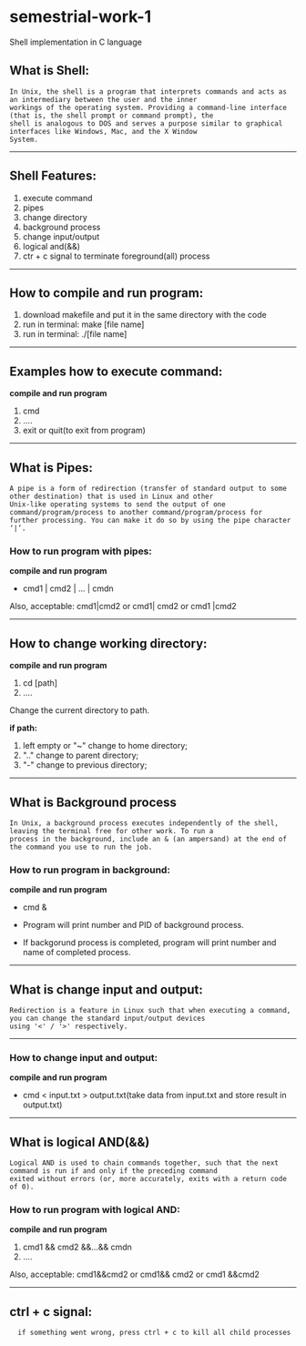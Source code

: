 # semestrial-work-1
Shell implementation in C language
  
##  What is Shell:
    In Unix, the shell is a program that interprets commands and acts as an intermediary between the user and the inner 
    workings of the operating system. Providing a command-line interface (that is, the shell prompt or command prompt), the 
    shell is analogous to DOS and serves a purpose similar to graphical interfaces like Windows, Mac, and the X Window 
    System.

---

## Shell Features:
1) execute command
2) pipes 
3) change directory 
4) background process 
5) change input/output
6) logical and(&&)
7) ctr + c signal to terminate foreground(all) process

---

## How to compile and run program:
1) download makefile and put it in the same directory with the code
2) run in terminal: make [file name]
3) run in terminal: ./[file name]

---

## Examples how to execute command:
**compile and run program**
1) cmd
2) ....
3) exit or quit(to exit from program)
  
---
  
## What is Pipes:
    A pipe is a form of redirection (transfer of standard output to some other destination) that is used in Linux and other 
    Unix-like operating systems to send the output of one command/program/process to another command/program/process for 
    further processing. You can make it do so by using the pipe character ‘|’. 

### How to run program with pipes:
**compile and run program**
* cmd1 | cmd2 | ... | cmdn

Also, acceptable: cmd1|cmd2 or cmd1| cmd2 or cmd1 |cmd2
     
---
     
## How to change working directory:
**compile and run program**
1)  cd [path]
2)  ....

Change the current directory to path.

**if path:**
  1) left empty or "~" change to home directory; 
  2) ".." change to parent directory; 
  3) "-" change to previous directory;
  
---
  
## What is Background process
    In Unix, a background process executes independently of the shell, leaving the terminal free for other work. To run a 
    process in the background, include an & (an ampersand) at the end of the command you use to run the job. 

### How to run program in background:
**compile and run program**
* cmd &



* Program will print number and PID of background process.
* If backgorund process is completed, program will print number and name of completed process.
  
---  
  
## What is change input and output:
    Redirection is a feature in Linux such that when executing a command, you can change the standard input/output devices 
    using '<' / '>' respectively.

---

### How to change input and output:
**compile and run program**
* cmd < input.txt > output.txt(take data from input.txt and store result in output.txt)
  
--- 
  
## What is logical AND(&&)
    Logical AND is used to chain commands together, such that the next command is run if and only if the preceding command 
    exited without errors (or, more accurately, exits with a return code of 0).
    
### How to run program with logical AND:
**compile and run program**
1) cmd1 && cmd2 &&...&& cmdn
2) ....

Also, acceptable: cmd1&&cmd2 or cmd1&& cmd2 or cmd1 &&cmd2

---

## ctrl + c signal:
      if something went wrong, press ctrl + c to kill all child processes
